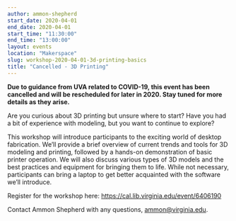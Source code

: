```yaml
---
author: ammon-shepherd
start_date: 2020-04-01
end_date: 2020-04-01
start_time: "11:30:00"
end_time: "13:00:00"
layout: events
location: "Makerspace"
slug: workshop-2020-04-01-3d-printing-basics
title: "Cancelled - 3D Printing"
---
```

**Due to guidance from UVA related to COVID-19, this event has been cancelled and will be rescheduled for later in 2020. Stay tuned for more details as they arise.**

Are you curious about 3D printing but unsure where to start? Have you had a bit of experience with modeling, but you want to continue to explore?

This workshop will introduce participants to the exciting world of desktop fabrication. We’ll provide a brief overview of current trends and tools for 
3D modeling and printing, followed by a hands-on demonstration of basic printer operation. We will also discuss various types of 3D models and 
the best practices and equipment for bringing them to life. While not necessary, participants can bring a laptop to get better acquainted with the 
software we’ll introduce.

Register for the workshop here: [https://cal.lib.virginia.edu/event/6406190 ](https://cal.lib.virginia.edu/event/6406190)

Contact Ammon Shepherd with any questions, <a href="mailto:ammon@virginia.edu">ammon@virginia.edu</a>.
